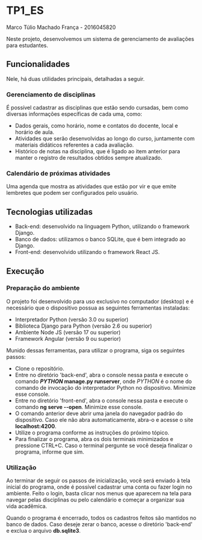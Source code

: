 # TP1_ES

Marco Túlio Machado França - 2016045820

Neste projeto, desenvolvemos um sistema de gerenciamento de avaliações para estudantes. 

## Funcionalidades

Nele, há duas utilidades principais, detalhadas a seguir.

### Gerenciamento de disciplinas

É possível cadastrar as disciplinas que estão sendo cursadas, bem como diversas informações específicas de cada uma, como:

* Dados gerais, como horário, nome e contatos do docente, local e horário de aula.
* Atividades que serão desenvolvidas ao longo do curso, juntamente com materiais didáticos referentes a cada avaliação.
* Histórico de notas na disciplina, que é ligado ao item anterior para manter o registro de resultados obtidos sempre atualizado.

### Calendário de próximas atividades

Uma agenda que mostra as atividades que estão por vir e que emite lembretes que podem ser configurados pelo usuário.

## Tecnologias utilizadas

* Back-end: desenvolvido na linguagem Python, utilizando o framework Django.
* Banco de dados: utilizamos o banco SQLite, que é bem integrado ao Django.
* Front-end: desenvolvido utilizando o framework React JS.

## Execução

### Preparação do ambiente

O projeto foi desenvolvido para uso exclusivo no computador (desktop) e é necessário que o dispositivo possua as seguintes ferramentas instaladas:
* Interpretador Python (versão 3.0 ou superior)
* Biblioteca Django para Python (versão 2.6 ou superior)
* Ambiente Node JS (versão 17 ou superior)
* Framework Angular (versão 9 ou superior)

Munido dessas ferramentas, para utilizar o programa, siga os seguintes passos:
* Clone o repositório.
* Entre no diretório 'back-end', abra o console nessa pasta e execute o comando **_PYTHON_ manage.py runserver**, onde _PYTHON_ é o nome do comando de invocação do interpretador Python no dispositivo. Minimize esse console.
* Entre no diretório 'front-end', abra o console nessa pasta e execute o comando **ng serve --open**. Minimize esse console.
* O comando anterior deve abrir uma janela do navegador padrão do dispositivo. Caso ele não abra automaticamente, abra-o e acesse o site **localhost:4200**. 
* Utilize o programa conforme as instruções do próximo tópico.
* Para finalizar o programa, abra os dois terminais minimizados e pressione CTRL+C. Caso o terminal pergunte se você deseja finalizar o programa, informe que sim.

### Utilização

Ao terminar de seguir os passos de inicialização, você será enviado à tela inicial do programa, onde é possível cadastrar uma conta ou fazer login no ambiente. Feito o login, basta clicar nos menus que aparecem na tela para navegar pelas disciplinas ou pelo calendário e começar a organizar sua vida acadêmica.

Quando o programa é encerrado, todos os cadastros feitos são mantidos no banco de dados. Caso deseje zerar o banco, acesse o diretório 'back-end' e exclua o arquivo **db.sqlite3**.
